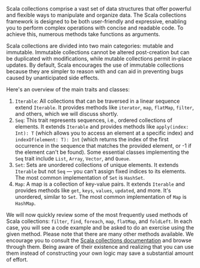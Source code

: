 Scala collections comprise a vast set of data structures that offer powerful and flexible ways to manipulate and organize data. 
The Scala collections framework is designed to be both user-friendly and expressive, enabling you to perform complex operations with concise and readable code. 
To achieve this, numerous methods take functions as arguments.

Scala collections are divided into two main categories: mutable and immutable. 
Immutable collections cannot be altered post-creation but can be duplicated with modifications, while mutable collections permit in-place updates. 
By default, Scala encourages the use of immutable collections because they are simpler to reason with and can aid in preventing bugs caused by unanticipated side effects.

Here's an overview of the main traits and classes:
1. `Iterable`: All collections that can be traversed in a linear sequence extend `Iterable`. It provides methods like `iterator`, `map`, `flatMap`, `filter`, and others, which we will discuss shortly.
2. `Seq`: This trait represents sequences, i.e., ordered collections of elements. It extends `Iterable` and provides methods like `apply(index: Int): T` (which allows you to access an element at a specific index) and `indexOf(element: T): Int` (which returns the index of the first occurrence in the sequence that matches the provided element, or -1 if the element can't be found). Some essential classes implementing the `Seq` trait include `List`, `Array`, `Vector`, and `Queue`.
3. `Set`: Sets are unordered collections of unique elements. It extends `Iterable` but not `Seq` — you can't assign fixed indices to its elements. The most common implementation of `Set` is `HashSet`.
4. `Map`: A map is a collection of key-value pairs. It extends `Iterable` and provides methods like `get`, `keys`, `values`, `updated`, and more. It's unordered, similar to `Set`. The most common implementation of `Map` is `HashMap`.

We will now quickly review some of the most frequently used methods of Scala collections: `filter`, `find`, `foreach`, `map`, `flatMap`, and `foldLeft`. 
In each case, you will see a code example and be asked to do an exercise using the given method. 
Please note that there are many other methods available. We encourage you to consult the [Scala collections documentation](https://www.scala-lang.org/api/current/scala/collection/index.html) and browse through them. Being aware of their existence and realizing that you can use them instead of constructing your own logic may save a substantial amount of effort.

